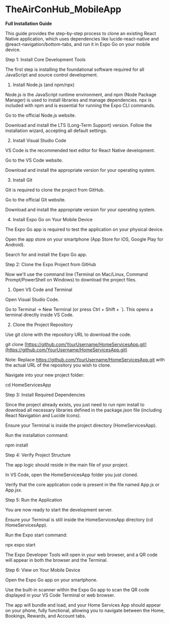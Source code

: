 # TheAirConHub_MobileApp

**Full Installation Guide**

This guide provides the step-by-step process to clone an existing React Native application, which uses dependencies like lucide-react-native and @react-navigation/bottom-tabs, and run it in Expo Go on your mobile device.

Step 1: Install Core Development Tools

The first step is installing the foundational software required for all JavaScript and source control development.

1. Install Node.js (and npm/npx)

Node.js is the JavaScript runtime environment, and npm (Node Package Manager) is used to install libraries and manage dependencies. npx is included with npm and is essential for running the Expo CLI commands.

Go to the official Node.js website.

Download and install the LTS (Long-Term Support) version. Follow the installation wizard, accepting all default settings.

2. Install Visual Studio Code

VS Code is the recommended text editor for React Native development.

Go to the VS Code website.

Download and install the appropriate version for your operating system.

3. Install Git

Git is required to clone the project from GitHub.

Go to the official Git website.

Download and install the appropriate version for your operating system.

4. Install Expo Go on Your Mobile Device

The Expo Go app is required to test the application on your physical device.

Open the app store on your smartphone (App Store for iOS, Google Play for Android).

Search for and install the Expo Go app.

Step 2: Clone the Expo Project from GitHub

Now we'll use the command line (Terminal on Mac/Linux, Command Prompt/PowerShell on Windows) to download the project files.

1. Open VS Code and Terminal

Open Visual Studio Code.

Go to Terminal -> New Terminal (or press Ctrl + Shift + `). This opens a terminal directly inside VS Code.

2. Clone the Project Repository

Use git clone with the repository URL to download the code.

git clone [https://github.com/YourUsername/HomeServicesApp.git](https://github.com/YourUsername/HomeServicesApp.git)


Note: Replace https://github.com/YourUsername/HomeServicesApp.git with the actual URL of the repository you wish to clone.

Navigate into your new project folder:

cd HomeServicesApp


Step 3: Install Required Dependencies

Since the project already exists, you just need to run npm install to download all necessary libraries defined in the package.json file (including React Navigation and Lucide Icons).

Ensure your Terminal is inside the project directory (HomeServicesApp).

Run the installation command:

npm install


Step 4: Verify Project Structure

The app logic should reside in the main file of your project.

In VS Code, open the HomeServicesApp folder you just cloned.

Verify that the core application code is present in the file named App.js or App.jsx.

Step 5: Run the Application

You are now ready to start the development server.

Ensure your Terminal is still inside the HomeServicesApp directory (cd HomeServicesApp).

Run the Expo start command:

npx expo start


The Expo Developer Tools will open in your web browser, and a QR code will appear in both the browser and the Terminal.

Step 6: View on Your Mobile Device

Open the Expo Go app on your smartphone.

Use the built-in scanner within the Expo Go app to scan the QR code displayed in your VS Code Terminal or web browser.

The app will bundle and load, and your Home Services App should appear on your phone, fully functional, allowing you to navigate between the Home, Bookings, Rewards, and Account tabs.
